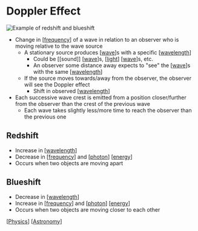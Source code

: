 # Doppler Effect

![Example of redshift and blueshift](/assets/second-brain/2021-02-05-09-12-54.png)

- Change in [[frequency]] of a wave in relation to an observer who is moving relative to the wave source
  - A stationary source produces [[wave]]s with a specific [[wavelength]]
    - Could be [[sound]] [[wave]]s, [[light]] [[wave]]s, etc.
    - An observer some distance away expects to "see" the [[wave]]s with the same [[wavelength]]
  - If the source moves towards/away from the observer, the observer will see the Doppler effect
    - Shift in observed [[wavelength]]
- Each successive wave crest is emitted from a position closer/further from the observer than the crest of the previous wave
  - Each wave takes slightly less/more time to reach the observer than the previous one

## Redshift

- Increase in [[wavelength]]
- Decrease in [[frequency]] and [[photon]] [[energy]]
- Occurs when two objects are moving apart

## Blueshift

- Decrease in [[wavelength]]
- Increase in [[frequency]] and [[photon]] [[energy]]
- Occurs when two objects are moving closer to each other

[[Physics]] [[Astronomy]]

[//begin]: # "Autogenerated link references for markdown compatibility"
[frequency]: frequency "Frequency"
[wave]: wave "Wave"
[wavelength]: wavelength "Wavelength"
[light]: light "Light"
[photon]: photon "Photon"
[energy]: energy "Energy"
[Physics]: physics "Physics"
[Astronomy]: astronomy "Astronomy"
[//end]: # "Autogenerated link references"